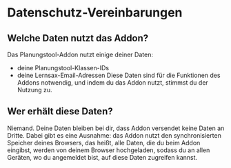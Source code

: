 # Datenschutz-Vereinbarungen
## Welche Daten nutzt das Addon?
Das Planungstool-Addon nutzt einige deiner Daten:
- deine Planungstool-Klassen-IDs
- deine Lernsax-Email-Adressen
Diese Daten sind für die Funktionen des Addons notwendig, und indem du das Addon nutzt, stimmst du der Nutzung zu.
## Wer erhält diese Daten?
Niemand. Deine Daten bleiben bei dir, dass Addon versendet keine Daten an Dritte. Dabei gibt es eine Ausnahme: das Addon nutzt den synchronisierten Speicher deines Browsers, das heißt, alle Daten, die du beim Addon eingibst, werden von deinem Browser hochgeladen, sodass du an allen Geräten, wo du angemeldet bist, auf diese Daten zugreifen kannst.
